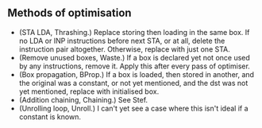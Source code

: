 ## Methods of optimisation
- (STA LDA, Thrashing.) Replace storing then loading in the same box. If no LDA or INP instructions before next STA, or at all, delete the instruction pair altogether. Otherwise, replace with just one STA.
- (Remove unused boxes, Waste.) If a box is declared yet not once used by any instructions, remove it. Apply this after every pass of optimiser.
- (Box propagation, BProp.) If a box is loaded, then stored in another, and the original was a constant, or not yet mentioned, and the dst was not yet mentioned, replace with initialised box.
- (Addition chaining, Chaining.) See Stef.
- (Unrolling loop, Unroll.) I can't yet see a case where this isn't ideal if a constant is known.